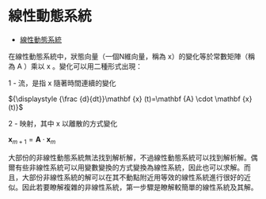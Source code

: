 # 線性動態系統

* [線性動態系統](https://zh.wikipedia.org/zh-tw/%E7%BA%BF%E6%80%A7%E5%8A%A8%E6%80%81%E7%B3%BB%E7%BB%9F)

在線性動態系統中，狀態向量（一個N維向量，稱為 x）的變化等於常數矩陣（稱為 A ）乘以 x 。變化可以用二種形式出現：

1 - 流，是指 x 隨著時間連續的變化

${\displaystyle {\frac {d}{dt}}\mathbf {x} (t)=\mathbf {A} \cdot \mathbf {x} (t)}$

2 - 映射，其中 x 以離散的方式變化

${\displaystyle \mathbf {x} _{m+1}=\mathbf {A} \cdot \mathbf {x} _{m}}$

大部份的非線性動態系統無法找到解析解，不過線性動態系統可以找到解析解。偶爾有些非線性系統可以用變數變換的方式變換為線性系統，因此也可以求解。而且，大部份非線性系統的解可以在其不動點附近用等效的線性系統進行很好的近似。因此若要瞭解複雜的非線性系統，第一步驟是瞭解較簡單的線性系統及其解。
